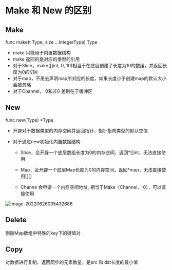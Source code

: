 # Make 和 New 的区别



## Make

func make(t Type, size ...IntegerType) Type

- make 只能用于内置数据结构
- make 返回的是对应的类型的引用
- 对于Slice，make([]int, 0, 10)相当于在底层创建了长度为10的数组，并返回长度为0的切片
- 对于map，不用去声明map所对应的长度，如果长度小于创建map的默认大小会被忽略
- 对于Channel， 0和非0 差别在于缓冲区





## New

func new(Type) *Type

- 开辟对于数据类型的内存空间并返回指针，指针指向类型的默认空值

- 对于通过new初始化内置数据结构

  - Slice，会开辟一个底层数组长度为0的内存空间，返回*[]int，无法直接使用
  - Map，会开辟一个底层Map长度为0的内存空间，返回*map，无法直接使用[][]

  - Channe 会申请一个内存空间地址, 相当于Make（Channel， 0），可以直接使用





![image-20220626035432686](https://typroa-pic-sh-1258186845.cos.ap-shanghai.myqcloud.com/202206260354703.png)







## Delete

删除Map数组中特殊的key下的键值对





## Copy

对数据进行复制，返回同步的元素数量，是src 和 dst长度的最小值